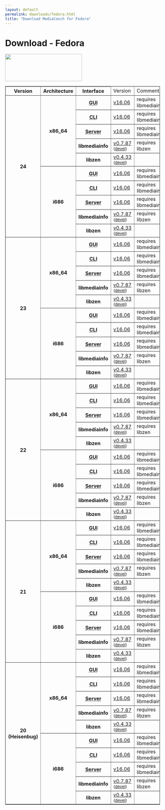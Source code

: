 ```yaml
---
layout: default
permalink: downloads/fedora.html
title: "Download MediaConch for Fedora"
---
```


# Download - Fedora

<img src="/MediaConch/images/Fedora.png" width="250" height="89"><br />

<table border="1">
<thead>
<tr class="table-header">
    <th>Version</th>
    <th>Architecture</th>
    <th>Interface</th>
    <td>Version</td>
    <td>Comment</td>
</tr>
</thead>
<tbody>

<tr>
    <th rowspan="10">24</th>
    <th rowspan="5" id="24.x86_64">x86_64</th>
    <th><abbr title="Graphical User Interface">GUI</abbr></th>
    <td><a href="//mediaarea.net/download/binary/mediaconch-gui/16.06/mediaconch-gui-16.06.x86_64.Fedora_24.rpm">v16.06</a></td>
    <td>requires libmediainfo</td>
</tr>
<tr>
    <th><abbr title="Command Line Interface">CLI</abbr></th>
    <td><a href="//mediaarea.net/download/binary/mediaconch/16.06/mediaconch-16.06.x86_64.Fedora_24.rpm">v16.06</a></td>
    <td>requires libmediainfo</td>
</tr>
<tr>
    <th><abbr title="Server">Server</abbr></th>
    <td><a href="//mediaarea.net/download/binary/mediaconch-server/16.06/mediaconch-server-16.06.x86_64.Fedora_24.rpm">v16.06</a></td>
    <td>requires libmediainfo</td>
</tr>
<tr>
    <th>libmediainfo</th>
    <td><a href="//mediaarea.net/download/binary/libmediainfo0/0.7.87/libmediainfo-0.7.87.x86_64.Fedora_24.rpm">v0.7.87</a> <small>(<a href="//mediaarea.net/download/binary/libmediainfo0/0.7.87/libmediainfo-devel-0.7.87.x86_64.Fedora_24.rpm">devel</a>)</small></td>
    <td>requires libzen</td>
</tr>
<tr>
    <th>libzen</th>
    <td><a href="//mediaarea.net/download/binary/libzen0/0.4.33/libzen-0.4.33.x86_64.Fedora_24.rpm">v0.4.33</a> <small>(<a href="//mediaarea.net/download/binary/libzen0/0.4.33/libzen-devel-0.4.33.x86_64.Fedora_24.rpm">devel</a>)</small></td>
    <td>&nbsp;</td>
</tr>
<tr>
    <th rowspan="5" id="24.i686">i686</th>
    <th><abbr title="Graphical User Interface">GUI</abbr></th>
    <td><a href="//mediaarea.net/download/binary/mediaconch-gui/16.06/mediaconch-gui-16.06.i686.Fedora_24.rpm">v16.06</a></td>
    <td>requires libmediainfo</td>
</tr>
<tr>
    <th><abbr title="Command Line Interface">CLI</abbr></th>
    <td><a href="//mediaarea.net/download/binary/mediaconch/16.06/mediaconch-16.06.i686.Fedora_24.rpm">v16.06</a></td>
    <td>requires libmediainfo</td>
</tr>
<tr>
    <th><abbr title="Server">Server</abbr></th>
    <td><a href="//mediaarea.net/download/binary/mediaconch-server/16.06/mediaconch-server-16.06.i686.Fedora_24.rpm">v16.06</a></td>
    <td>requires libmediainfo</td>
</tr>
<tr>
    <th>libmediainfo</th>
    <td><a href="//mediaarea.net/download/binary/libmediainfo0/0.7.87/libmediainfo-0.7.87.i686.Fedora_24.rpm">v0.7.87</a> <small>(<a href="//mediaarea.net/download/binary/libmediainfo0/0.7.87/libmediainfo-devel-0.7.87.i686.Fedora_24.rpm">devel</a>)</small></td>
    <td>requires libzen</td>
</tr>
<tr>
    <th>libzen</th>
    <td><a href="//mediaarea.net/download/binary/libzen0/0.4.33/libzen-0.4.33.i686.Fedora_24.rpm">v0.4.33</a> <small>(<a href="//mediaarea.net/download/binary/libzen0/0.4.33/libzen-devel-0.4.33.i686.Fedora_24.rpm">devel</a>)</small></td>
    <td>&nbsp;</td>
</tr>
<tr>
	<th rowspan="10">23</th>
    <th rowspan="5" id="23.x86_64">x86_64</th>
    <th><abbr title="Graphical User Interface">GUI</abbr></th>
    <td><a href="//mediaarea.net/download/binary/mediaconch-gui/16.06/mediaconch-gui-16.06.x86_64.Fedora_23.rpm">v16.06</a></td>
    <td>requires libmediainfo</td>
</tr>
<tr>
    <th><abbr title="Command Line Interface">CLI</abbr></th>
    <td><a href="//mediaarea.net/download/binary/mediaconch/16.06/mediaconch-16.06.x86_64.Fedora_23.rpm">v16.06</a></td>
    <td>requires libmediainfo</td>
</tr>
<tr>
    <th><abbr title="Server">Server</abbr></th>
    <td><a href="//mediaarea.net/download/binary/mediaconch-server/16.06/mediaconch-server-16.06.x86_64.Fedora_23.rpm">v16.06</a></td>
    <td>requires libmediainfo</td>
</tr>
<tr>
    <th>libmediainfo</th>
    <td><a href="//mediaarea.net/download/binary/libmediainfo0/0.7.87/libmediainfo-0.7.87.x86_64.Fedora_23.rpm">v0.7.87</a> <small>(<a href="//mediaarea.net/download/binary/libmediainfo0/0.7.87/libmediainfo-devel-0.7.87.x86_64.Fedora_23.rpm">devel</a>)</small></td>
    <td>requires libzen</td>
</tr>
<tr>
    <th>libzen</th>
    <td><a href="//mediaarea.net/download/binary/libzen0/0.4.33/libzen-0.4.33.x86_64.Fedora_23.rpm">v0.4.33</a> <small>(<a href="//mediaarea.net/download/binary/libzen0/0.4.33/libzen-devel-0.4.33.x86_64.Fedora_23.rpm">devel</a>)</small></td>
    <td>&nbsp;</td>
</tr>
<tr>
    <th rowspan="5" id="23.i686">i686</th>
    <th><abbr title="Graphical User Interface">GUI</abbr></th>
    <td><a href="//mediaarea.net/download/binary/mediaconch-gui/16.06/mediaconch-gui-16.06.i686.Fedora_23.rpm">v16.06</a></td>
    <td>requires libmediainfo</td>
</tr>
<tr>
    <th><abbr title="Command Line Interface">CLI</abbr></th>
    <td><a href="//mediaarea.net/download/binary/mediaconch/16.06/mediaconch-16.06.i686.Fedora_23.rpm">v16.06</a></td>
    <td>requires libmediainfo</td>
</tr>
<tr>
    <th><abbr title="Server">Server</abbr></th>
    <td><a href="//mediaarea.net/download/binary/mediaconch-server/16.06/mediaconch-server-16.06.i686.Fedora_23.rpm">v16.06</a></td>
    <td>requires libmediainfo</td>
</tr>
<tr>
    <th>libmediainfo</th>
    <td><a href="//mediaarea.net/download/binary/libmediainfo0/0.7.87/libmediainfo-0.7.87.i686.Fedora_23.rpm">v0.7.87</a> <small>(<a href="//mediaarea.net/download/binary/libmediainfo0/0.7.87/libmediainfo-devel-0.7.87.i686.Fedora_23.rpm">devel</a>)</small></td>
    <td>requires libzen</td>
</tr>
<tr>
    <th>libzen</th>
    <td><a href="//mediaarea.net/download/binary/libzen0/0.4.33/libzen-0.4.33.i686.Fedora_23.rpm">v0.4.33</a> <small>(<a href="//mediaarea.net/download/binary/libzen0/0.4.33/libzen-devel-0.4.33.i686.Fedora_23.rpm">devel</a>)</small></td>
    <td>&nbsp;</td>
</tr>
<tr>
	<th rowspan="10">22</th>
    <th rowspan="5" id="22.x86_64">x86_64</th>
    <th><abbr title="Graphical User Interface">GUI</abbr></th>
    <td><a href="//mediaarea.net/download/binary/mediaconch-gui/16.06/mediaconch-gui-16.06.x86_64.Fedora_22.rpm">v16.06</a></td>
    <td>requires libmediainfo</td>
</tr>
<tr>
    <th><abbr title="Command Line Interface">CLI</abbr></th>
    <td><a href="//mediaarea.net/download/binary/mediaconch/16.06/mediaconch-16.06.x86_64.Fedora_22.rpm">v16.06</a></td>
    <td>requires libmediainfo</td>
</tr>
<tr>
    <th><abbr title="Server">Server</abbr></th>
    <td><a href="//mediaarea.net/download/binary/mediaconch-server/16.06/mediaconch-server-16.06.x86_64.Fedora_22.rpm">v16.06</a></td>
    <td>requires libmediainfo</td>
</tr>
<tr>
    <th>libmediainfo</th>
    <td><a href="//mediaarea.net/download/binary/libmediainfo0/0.7.87/libmediainfo-0.7.87.x86_64.Fedora_22.rpm">v0.7.87</a> <small>(<a href="//mediaarea.net/download/binary/libmediainfo0/0.7.87/libmediainfo-devel-0.7.87.x86_64.Fedora_22.rpm">devel</a>)</small></td>
    <td>requires libzen</td>
</tr>
<tr>
    <th>libzen</th>
    <td><a href="//mediaarea.net/download/binary/libzen0/0.4.33/libzen-0.4.33.x86_64.Fedora_22.rpm">v0.4.33</a> <small>(<a href="//mediaarea.net/download/binary/libzen0/0.4.33/libzen-devel-0.4.33.x86_64.Fedora_22.rpm">devel</a>)</small></td>
    <td>&nbsp;</td>
</tr>
<tr>
    <th rowspan="5" id="22.i686">i686</th>
    <th><abbr title="Graphical User Interface">GUI</abbr></th>
    <td><a href="//mediaarea.net/download/binary/mediaconch-gui/16.06/mediaconch-gui-16.06.i686.Fedora_22.rpm">v16.06</a></td>
    <td>requires libmediainfo</td>
</tr>
<tr>
    <th><abbr title="Command Line Interface">CLI</abbr></th>
    <td><a href="//mediaarea.net/download/binary/mediaconch/16.06/mediaconch-16.06.i686.Fedora_22.rpm">v16.06</a></td>
    <td>requires libmediainfo</td>
</tr>
<tr>
    <th><abbr title="Server">Server</abbr></th>
    <td><a href="//mediaarea.net/download/binary/mediaconch-server/16.06/mediaconch-server-16.06.i686.Fedora_22.rpm">v16.06</a></td>
    <td>requires libmediainfo</td>
</tr>
<tr>
    <th>libmediainfo</th>
    <td><a href="//mediaarea.net/download/binary/libmediainfo0/0.7.87/libmediainfo-0.7.87.i686.Fedora_22.rpm">v0.7.87</a> <small>(<a href="//mediaarea.net/download/binary/libmediainfo0/0.7.87/libmediainfo-devel-0.7.87.i686.Fedora_22.rpm">devel</a>)</small></td>
    <td>requires libzen</td>
</tr>
<tr>
    <th>libzen</th>
    <td><a href="//mediaarea.net/download/binary/libzen0/0.4.33/libzen-0.4.33.i686.Fedora_22.rpm">v0.4.33</a> <small>(<a href="//mediaarea.net/download/binary/libzen0/0.4.33/libzen-devel-0.4.33.i686.Fedora_22.rpm">devel</a>)</small></td>
    <td>&nbsp;</td>
</tr>
<tr>
	<th rowspan="10">21</th>
    <th rowspan="5" id="21.x86_64">x86_64</th>
    <th><abbr title="Graphical User Interface">GUI</abbr></th>
    <td><a href="//mediaarea.net/download/binary/mediaconch-gui/16.06/mediaconch-gui-16.06.x86_64.Fedora_21.rpm">v16.06</a></td>
    <td>requires libmediainfo</td>
</tr>
<tr>
    <th><abbr title="Command Line Interface">CLI</abbr></th>
    <td><a href="//mediaarea.net/download/binary/mediaconch/16.06/mediaconch-16.06.x86_64.Fedora_21.rpm">v16.06</a></td>
    <td>requires libmediainfo</td>
</tr>
<tr>
    <th><abbr title="Server">Server</abbr></th>
    <td><a href="//mediaarea.net/download/binary/mediaconch-server/16.06/mediaconch-server-16.06.x86_64.Fedora_21.rpm">v16.06</a></td>
    <td>requires libmediainfo</td>
</tr>
<tr>
    <th>libmediainfo</th>
    <td><a href="//mediaarea.net/download/binary/libmediainfo0/0.7.87/libmediainfo-0.7.87.x86_64.Fedora_21.rpm">v0.7.87</a> <small>(<a href="//mediaarea.net/download/binary/libmediainfo0/0.7.87/libmediainfo-devel-0.7.87.x86_64.Fedora_21.rpm">devel</a>)</small></td>
    <td>requires libzen</td>
</tr>
<tr>
    <th>libzen</th>
    <td><a href="//mediaarea.net/download/binary/libzen0/0.4.33/libzen-0.4.33.x86_64.Fedora_21.rpm">v0.4.33</a> <small>(<a href="//mediaarea.net/download/binary/libzen0/0.4.33/libzen-devel-0.4.33.x86_64.Fedora_21.rpm">devel</a>)</small></td>
    <td>&nbsp;</td>
</tr>
<tr>
    <th rowspan="5" id="21.i686">i686</th>
    <th><abbr title="Graphical User Interface">GUI</abbr></th>
    <td><a href="//mediaarea.net/download/binary/mediaconch-gui/16.06/mediaconch-gui-16.06.i686.Fedora_21.rpm">v16.06</a></td>
    <td>requires libmediainfo</td>
</tr>
<tr>
    <th><abbr title="Command Line Interface">CLI</abbr></th>
    <td><a href="//mediaarea.net/download/binary/mediaconch/16.06/mediaconch-16.06.i686.Fedora_21.rpm">v16.06</a></td>
    <td>requires libmediainfo</td>
</tr>
<tr>
    <th><abbr title="Server">Server</abbr></th>
    <td><a href="//mediaarea.net/download/binary/mediaconch-server/16.06/mediaconch-server-16.06.i686.Fedora_21.rpm">v16.06</a></td>
    <td>requires libmediainfo</td>
</tr>
<tr>
    <th>libmediainfo</th>
    <td><a href="//mediaarea.net/download/binary/libmediainfo0/0.7.87/libmediainfo-0.7.87.i686.Fedora_21.rpm">v0.7.87</a> <small>(<a href="//mediaarea.net/download/binary/libmediainfo0/0.7.87/libmediainfo-devel-0.7.87.i686.Fedora_21.rpm">devel</a>)</small></td>
    <td>requires libzen</td>
</tr>
<tr>
    <th>libzen</th>
    <td><a href="//mediaarea.net/download/binary/libzen0/0.4.33/libzen-0.4.33.i686.Fedora_21.rpm">v0.4.33</a> <small>(<a href="//mediaarea.net/download/binary/libzen0/0.4.33/libzen-devel-0.4.33.i686.Fedora_21.rpm">devel</a>)</small></td>
    <td>&nbsp;</td>
</tr>
<tr>
	<th rowspan="10">20 (Heisenbug)</th>
    <th rowspan="5" id="20.x86_64">x86_64</th>
    <th><abbr title="Graphical User Interface">GUI</abbr></th>
    <td><a href="//mediaarea.net/download/binary/mediaconch-gui/16.06/mediaconch-gui-16.06.x86_64.Fedora_20.rpm">v16.06</a></td>
    <td>requires libmediainfo</td>
</tr>
<tr>
    <th><abbr title="Command Line Interface">CLI</abbr></th>
    <td><a href="//mediaarea.net/download/binary/mediaconch/16.06/mediaconch-16.06.x86_64.Fedora_20.rpm">v16.06</a></td>
    <td>requires libmediainfo</td>
</tr>
<tr>
    <th><abbr title="Server">Server</abbr></th>
    <td><a href="//mediaarea.net/download/binary/mediaconch-server/16.06/mediaconch-server-16.06.x86_64.Fedora_20.rpm">v16.06</a></td>
    <td>requires libmediainfo</td>
</tr>
<tr>
    <th>libmediainfo</th>
    <td><a href="//mediaarea.net/download/binary/libmediainfo0/0.7.87/libmediainfo-0.7.87.x86_64.Fedora_20.rpm">v0.7.87</a> <small>(<a href="//mediaarea.net/download/binary/libmediainfo0/0.7.87/libmediainfo-devel-0.7.87.x86_64.Fedora_20.rpm">devel</a>)</small></td>
    <td>requires libzen</td>
</tr>
<tr>
    <th>libzen</th>
    <td><a href="//mediaarea.net/download/binary/libzen0/0.4.33/libzen-0.4.33.x86_64.Fedora_20.rpm">v0.4.33</a> <small>(<a href="//mediaarea.net/download/binary/libzen0/0.4.33/libzen-devel-0.4.33.x86_64.Fedora_20.rpm">devel</a>)</small></td>
    <td>&nbsp;</td>
</tr>
<tr>
    <th rowspan="5" id="20.i686">i686</th>
    <th><abbr title="Graphical User Interface">GUI</abbr></th>
    <td><a href="//mediaarea.net/download/binary/mediaconch-gui/16.06/mediaconch-gui-16.06.i686.Fedora_20.rpm">v16.06</a></td>
    <td>requires libmediainfo</td>
</tr>
<tr>
    <th><abbr title="Command Line Interface">CLI</abbr></th>
    <td><a href="//mediaarea.net/download/binary/mediaconch/16.06/mediaconch-16.06.i686.Fedora_20.rpm">v16.06</a></td>
    <td>requires libmediainfo</td>
</tr>
<tr>
    <th><abbr title="Server">Server</abbr></th>
    <td><a href="//mediaarea.net/download/binary/mediaconch-server/16.06/mediaconch-server-16.06.i686.Fedora_20.rpm">v16.06</a></td>
    <td>requires libmediainfo</td>
</tr>
<tr>
    <th>libmediainfo</th>
    <td><a href="//mediaarea.net/download/binary/libmediainfo0/0.7.87/libmediainfo-0.7.87.i686.Fedora_20.rpm">v0.7.87</a> <small>(<a href="//mediaarea.net/download/binary/libmediainfo0/0.7.87/libmediainfo-devel-0.7.87.i686.Fedora_20.rpm">devel</a>)</small></td>
    <td>requires libzen</td>
</tr>
<tr>
    <th>libzen</th>
    <td><a href="//mediaarea.net/download/binary/libzen0/0.4.33/libzen-0.4.33.i686.Fedora_20.rpm">v0.4.33</a> <small>(<a href="//mediaarea.net/download/binary/libzen0/0.4.33/libzen-devel-0.4.33.i686.Fedora_20.rpm">devel</a>)</small></td>
    <td>&nbsp;</td>
</tr>
</tbody>
</table>
